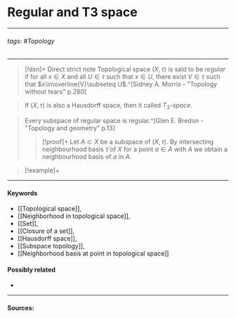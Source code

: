 # Regular and T3 space
***
###### tags: #Topology 
***
>[!dsn]+ Direct strict note
>Topological space $(X,\tau)$ is said to be *regular* if for all $x\in X$ and all $U\in\tau$ such that $x\in U$, there exist $V\in\tau$ such that $x\in\overline{V}\subseteq U$.^[Sidney A. Morris - "Topology without tears" p.280]

>If $(X,\tau)$ is also a Hausdorff space, then it called $T_{3}$*-space*.

>Every subspace of regular space is regular.^[Glen E. Bredon - "Topology and geometry" p.13]
>>[!proof]+
>>Let $A\subset X$ be a subspace of $(X,\tau)$. By intersecting neighbourhood basis $\hat{\tau}$ of $X$ for a point $a\in A$ with $A$ we obtain a neighbourhood basis of $a$ in $A$.

>[!example]+ 
>
***
#### Keywords
- [[Topological space]],
- [[Neighborhood in topological space]],
- [[Set]],
- [[Closure of a set]],
- [[Hausdorff space]],
- [[Subspace topology]],
- [[Neighborhood basis at point in topological space]]
#### Possibly related
- 
***
#### Sources: